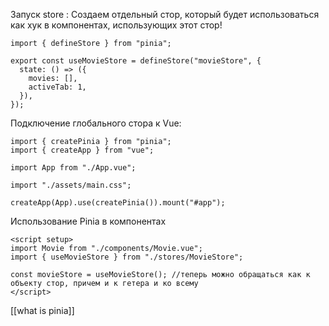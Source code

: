 Запуск store :
Создаем отдельный стор, который будет использоваться как хук в компонентах, использующих этот стор!
```JS
import { defineStore } from "pinia";

export const useMovieStore = defineStore("movieStore", {
  state: () => ({
    movies: [],
    activeTab: 1,
  }),
});
```

Подключение глобального стора к Vue:
```JS
import { createPinia } from "pinia";
import { createApp } from "vue";

import App from "./App.vue";

import "./assets/main.css";

createApp(App).use(createPinia()).mount("#app");

```
Использование Pinia в компонентах 
```JS
<script setup>
import Movie from "./components/Movie.vue";
import { useMovieStore } from "./stores/MovieStore";

const movieStore = useMovieStore(); //теперь можно обращаться как к объекту стор, причем и к гетера и ко всему
</script>
```
[[what is pinia]]
